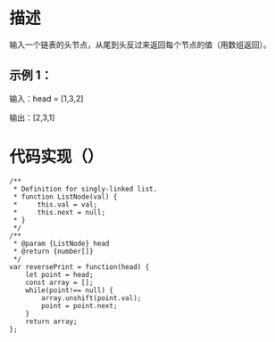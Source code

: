 # 描述
输入一个链表的头节点，从尾到头反过来返回每个节点的值（用数组返回）。
## 示例 1：
输入：head = [1,3,2]

输出：[2,3,1]
# 代码实现（）
```
/**
 * Definition for singly-linked list.
 * function ListNode(val) {
 *     this.val = val;
 *     this.next = null;
 * }
 */
/**
 * @param {ListNode} head
 * @return {number[]}
 */
var reversePrint = function(head) {
    let point = head;
    const array = [];
    while(point!== null) {
        array.unshift(point.val);
        point = point.next;
    }
    return array;
};
```